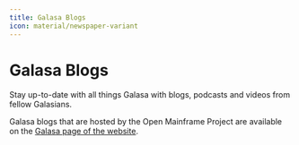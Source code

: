 ```yaml
---
title: Galasa Blogs
icon: material/newspaper-variant
---
```


# Galasa Blogs

Stay up-to-date with all things Galasa with blogs, podcasts and videos from fellow Galasians.

Galasa blogs that are hosted by the Open Mainframe Project are available on the [Galasa page of the website](https://openmainframeproject.org/category/galasa).
